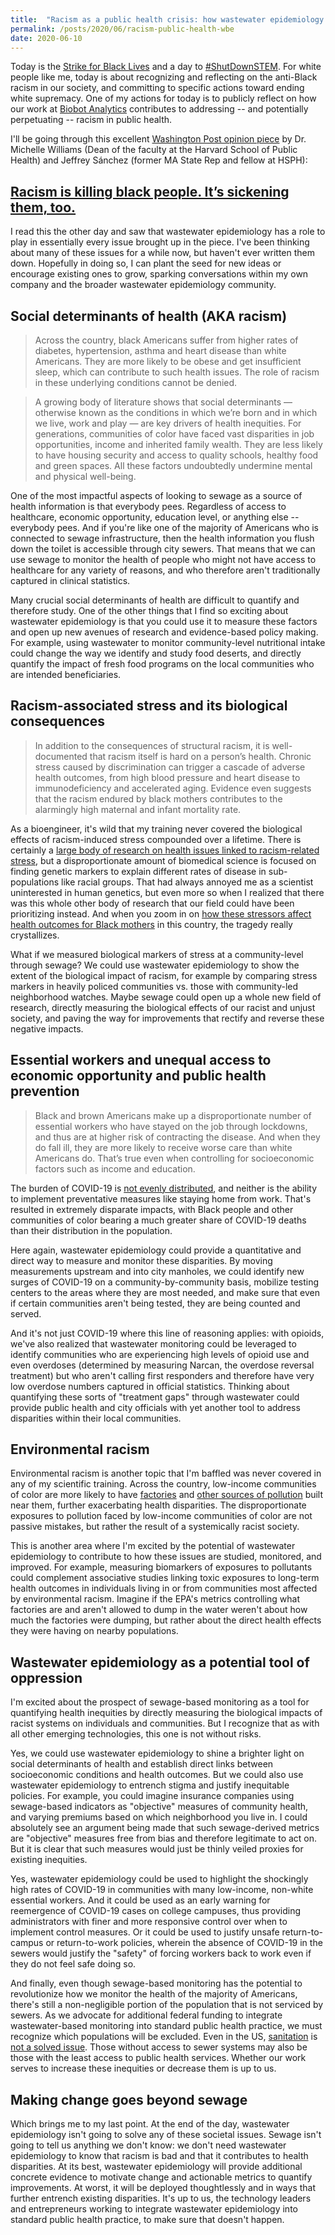 ```yaml
---
title:  "Racism as a public health crisis: how wastewater epidemiology fits in"
permalink: /posts/2020/06/racism-public-health-wbe
date: 2020-06-10
---
```


Today is the [Strike for Black Lives](https://www.particlesforjustice.org/) and a day to [#ShutDownSTEM](https://www.shutdownstem.com/). For white people like me, today is about recognizing and reflecting on the anti-Black racism in our society, and committing to specific actions toward ending white supremacy. One of my actions for today is to publicly reflect on how our work at [Biobot Analytics](www.biobot.io) contributes to addressing -- and potentially perpetuating -- racism in public health.

I'll be going through this excellent [Washington Post opinion piece](https://www.washingtonpost.com/opinions/racism-is-killing-black-people-its-sickening-them-too/2020/06/04/fe004cc8-a681-11ea-b619-3f9133bbb482_story.html) by Dr. Michelle Williams (Dean of the faculty at the Harvard School of Public Health) and Jeffrey Sánchez (former MA State Rep and fellow at HSPH):

## [Racism is killing black people. It’s sickening them, too.](https://www.washingtonpost.com/opinions/racism-is-killing-black-people-its-sickening-them-too/2020/06/04/fe004cc8-a681-11ea-b619-3f9133bbb482_story.html)

I read this the other day and saw that wastewater epidemiology has a role to play in essentially every issue brought up in the piece. I've been thinking about many of these issues for a while now, but haven't ever written them down. Hopefully in doing so, I can plant the seed for new ideas or encourage existing ones to grow, sparking conversations within my own company and the broader wastewater epidemiology community.

## Social determinants of health (AKA racism)

> Across the country, black Americans suffer from higher rates of diabetes, hypertension, asthma and heart disease than white Americans. They are more likely to be obese and get insufficient sleep, which can contribute to such health issues. The role of racism in these underlying conditions cannot be denied.

> A growing body of literature shows that social determinants — otherwise known as the conditions in which we’re born and in which we live, work and play — are key drivers of health inequities. For generations, communities of color have faced vast disparities in job opportunities, income and inherited family wealth. They are less likely to have housing security and access to quality schools, healthy food and green spaces. All these factors undoubtedly undermine mental and physical well-being.

One of the most impactful aspects of looking to sewage as a source of health information is that everybody pees. Regardless of access to healthcare, economic opportunity, education level, or anything else -- everybody pees. And if you're like one of the majority of Americans who is connected to sewage infrastructure, then the health information you flush down the toilet is accessible through city sewers. That means that we can use sewage to monitor the health of people who might not have access to healthcare for any variety of reasons, and who therefore aren't traditionally captured in clinical statistics.

Many crucial social determinants of health are difficult to quantify and therefore study. One of the other things that I find so exciting about wastewater epidemiology is that you could use it to measure these factors and open up new avenues of research and evidence-based policy making. For example, using wastewater to monitor community-level nutritional intake could change the way we identify and study food deserts, and directly quantify the impact of fresh food programs on the local communities who are intended beneficiaries.

## Racism-associated stress and its biological consequences

> In addition to the consequences of structural racism, it is well-documented that racism itself is hard on a person’s health. Chronic stress caused by discrimination can trigger a cascade of adverse health outcomes, from high blood pressure and heart disease to immunodeficiency and accelerated aging. Evidence even suggests that the racism endured by black mothers contributes to the alarmingly high maternal and infant mortality rate.

As a bioengineer, it's wild that my training never covered the biological effects of racism-induced stress compounded over a lifetime. There is certainly a [large body of research on health issues linked to racism-related stress](https://www.npr.org/sections/health-shots/2017/11/11/562623815/scientists-start-to-tease-out-the-subtler-ways-racism-hurts-health), but a disproportionate amount of biomedical science is focused on finding genetic markers to explain different rates of disease in sub-populations like racial groups. That had always annoyed me as a scientist uninterested in human genetics, but even more so when I realized that there was this whole other body of research that our field could have been prioritizing instead. And when you zoom in on [how these stressors affect health outcomes for Black mothers](https://www.hsph.harvard.edu/magazine/magazine_article/america-is-failing-its-black-mothers/) in this country, the tragedy really crystallizes.

What if we measured biological markers of stress at a community-level through sewage? We could use wastewater epidemiology to show the extent of the biological impact of racism, for example by comparing stress markers in heavily policed communities vs. those with community-led neighborhood watches. Maybe sewage could open up a whole new field of research, directly measuring the biological effects of our racist and unjust society, and paving the way for improvements that rectify and reverse these negative impacts.

## Essential workers and unequal access to economic opportunity and public health prevention

> Black and brown Americans make up a disproportionate number of essential workers who have stayed on the job through lockdowns, and thus are at higher risk of contracting the disease. And when they do fall ill, they are more likely to receive worse care than white Americans do. That’s true even when controlling for socioeconomic factors such as income and education.

The burden of COVID-19 is [not evenly distributed](https://furmancenter.org/thestoop/entry/covid-19-cases-in-new-york-city-a-neighborhood-level-analysis), and neither is the ability to implement preventative measures like staying home from work. That's resulted in extremely disparate impacts, with Black people and other communities of color bearing a much greater share of COVID-19 deaths than their distribution in the population.

Here again, wastewater epidemiology could provide a quantitative and direct way to measure and monitor these disparities. By moving measurements upstream and into city manholes, we could identify new surges of COVID-19 on a community-by-community basis, mobilize testing centers to the areas where they are most needed, and make sure that even if certain communities aren't being tested, they are being counted and served.

And it's not just COVID-19 where this line of reasoning applies: with opioids, we've also realized that wastewater monitoring could be leveraged to identify communities who are experiencing high levels of opioid use and even overdoses (determined by measuring Narcan, the overdose reversal treatment) but who aren't calling first responders and therefore have very low overdose numbers captured in official statistics. Thinking about quantifying these sorts of "treatment gaps" through wastewater could provide public health and city officials with yet another tool to address disparities within their local communities.

## Environmental racism

Environmental racism is another topic that I'm baffled was never covered in any of my scientific training. Across the country, low-income communities of color are more likely to have [factories](https://projects.propublica.org/louisiana-toxic-air/) and [other sources of pollution](https://texashousers.org/2019/03/21/study-black-latino-pollution-consumption-exposure/) built near them, further exacerbating health disparities. The disproportionate exposures to pollution faced by low-income communities of color are not passive mistakes, but rather the result of a systemically racist society.

This is another area where I'm excited by the potential of wastewater epidemiology to contribute to how these issues are studied, monitored, and improved. For example, measuring biomarkers of exposures to pollutants could complement associative studies linking toxic exposures to long-term health outcomes in individuals living in or from communities most affected by environmental racism. Imagine if the EPA's metrics controlling what factories are and aren't allowed to dump in the water weren't about how much the factories were dumping, but rather about the direct health effects they were having on nearby populations.

## Wastewater epidemiology as a potential tool of oppression

I'm excited about the prospect of sewage-based monitoring as a tool for  quantifying health inequities by directly measuring the biological impacts of racist systems on individuals and communities. But I recognize that as with all other emerging technologies, this one is not without risks.

Yes, we could use wastewater epidemiology to shine a brighter light on social determinants of health and establish direct links between socioeconomic conditions and health outcomes. But we could also use wastewater epidemiology to entrench stigma and justify inequitable policies. For example, you could imagine insurance companies using sewage-based indicators as "objective" measures of community health, and varying premiums based on which neighborhood you live in. I could absolutely see an argument being made that such sewage-derived metrics are "objective" measures free from bias and therefore legitimate to act on. But it is clear that such measures would just be thinly veiled proxies for existing inequities.

Yes, wastewater epidemiology could be used to highlight the shockingly high rates of COVID-19 in communities with many low-income, non-white essential workers. And it could be used as an early warning for reemergence of COVID-19 cases on college campuses, thus providing administrators with finer and more responsive control over when to implement control measures. Or it could be used to justify unsafe return-to-campus or return-to-work policies, wherein the absence of COVID-19 in the sewers would justify the "safety" of forcing workers back to work even if they do not feel safe doing so.

And finally, even though sewage-based monitoring has the potential to revolutionize how we monitor the health of the majority of Americans, there's still a non-negligible portion of the population that is not serviced by sewers. As we advocate for additional federal funding to integrate wastewater-based monitoring into standard public health practice, we must recognize which populations will be excluded. Even in the US, [sanitation](https://www.al.com/news/2017/12/un_poverty_official_touring_al.html) is [not a solved issue](https://www.montgomeryadvertiser.com/story/news/local/alabama/2018/07/06/story-first-series-ways-communities-addressing-rise-poverty-related-tropical-diseases-poor-sewage/754311002/). Those without access to sewer systems may also be those with the least access to public health services. Whether our work serves to increase these inequities or decrease them is up to us.

## Making change goes beyond sewage

Which brings me to my last point. At the end of the day, wastewater epidemiology isn't going to solve any of these societal issues. Sewage isn't going to tell us anything we don't know: we don't need wastewater epidemiology to know that racism is bad and that it contributes to health disparities. At its best, wastewater epidemiology will provide additional concrete evidence to motivate change and actionable metrics to quantify improvements. At worst, it will be deployed thoughtlessly and in ways that further entrench existing disparities. It's up to us, the technology leaders and entrepreneurs working to integrate wastewater epidemiology into standard public health practice, to make sure that doesn't happen.
